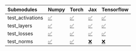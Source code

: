 | Submodules       | Numpy                                                                                                                           | Torch                                                                                                                           | Jax                                                                                                                             | Tensorflow                                                                                                                      |
|:-----------------|:--------------------------------------------------------------------------------------------------------------------------------|:--------------------------------------------------------------------------------------------------------------------------------|:--------------------------------------------------------------------------------------------------------------------------------|:--------------------------------------------------------------------------------------------------------------------------------|
| test_activations | <a href="https://github.com/unifyai/ivy/runs/7833663632?check_suite_focus=true" rel="noopener noreferrer" target="_blank">✅</a> | <a href="https://github.com/unifyai/ivy/runs/7833663931?check_suite_focus=true" rel="noopener noreferrer" target="_blank">✅</a> | <a href="https://github.com/unifyai/ivy/runs/7833664198?check_suite_focus=true" rel="noopener noreferrer" target="_blank">✅</a> | <a href="https://github.com/unifyai/ivy/runs/7833664617?check_suite_focus=true" rel="noopener noreferrer" target="_blank">✅</a> |
| test_layers      | <a href="https://github.com/unifyai/ivy/runs/7833663692?check_suite_focus=true" rel="noopener noreferrer" target="_blank">✅</a> | <a href="https://github.com/unifyai/ivy/runs/7833663995?check_suite_focus=true" rel="noopener noreferrer" target="_blank">✅</a> | <a href="https://github.com/unifyai/ivy/runs/7833664288?check_suite_focus=true" rel="noopener noreferrer" target="_blank">✅</a> | <a href="https://github.com/unifyai/ivy/runs/7833664721?check_suite_focus=true" rel="noopener noreferrer" target="_blank">✅</a> |
| test_losses      | <a href="https://github.com/unifyai/ivy/runs/7833663758?check_suite_focus=true" rel="noopener noreferrer" target="_blank">✅</a> | <a href="https://github.com/unifyai/ivy/runs/7833664065?check_suite_focus=true" rel="noopener noreferrer" target="_blank">✅</a> | <a href="https://github.com/unifyai/ivy/runs/7833664387?check_suite_focus=true" rel="noopener noreferrer" target="_blank">✅</a> | <a href="https://github.com/unifyai/ivy/runs/7833664828?check_suite_focus=true" rel="noopener noreferrer" target="_blank">✅</a> |
| test_norms       | <a href="https://github.com/unifyai/ivy/runs/7833663829?check_suite_focus=true" rel="noopener noreferrer" target="_blank">✅</a> | <a href="https://github.com/unifyai/ivy/runs/7833664125?check_suite_focus=true" rel="noopener noreferrer" target="_blank">✅</a> | <a href="https://github.com/unifyai/ivy/runs/7833664514?check_suite_focus=true" rel="noopener noreferrer" target="_blank">❌</a> | <a href="https://github.com/unifyai/ivy/runs/7833664903?check_suite_focus=true" rel="noopener noreferrer" target="_blank">❌</a> |